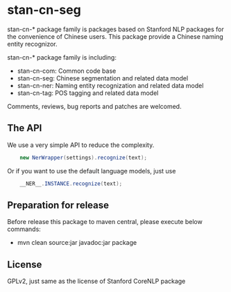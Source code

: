 stan-cn-seg
===========

stan-cn-* package family is packages based on Stanford NLP packages for the
convenience of Chinese users. This package provide a Chinese naming entity
recognizor.

stan-cn-* package family is including:

* stan-cn-com: Common code base
* stan-cn-seg: Chinese segmentation and related data model
* stan-cn-ner: Naming entity recognization and related data model
* stan-cn-tag: POS tagging and related data model

Comments, reviews, bug reports and patches are welcomed.


The API
--------

We use a very simple API to reduce the complexity.

```java
    new NerWrapper(settings).recognize(text);
```

Or if you want to use the default language models, just use

```java
    __NER__.INSTANCE.recognize(text);
```

Preparation for release
------------------------

Before release this package to maven central, please execute below commands:

* mvn clean source:jar javadoc:jar package

License
--------

GPLv2, just same as the license of Stanford CoreNLP package

